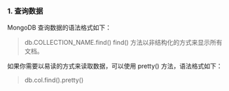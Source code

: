 ### 1. 查询数据
MongoDB 查询数据的语法格式如下：

>db.COLLECTION_NAME.find()
find() 方法以非结构化的方式来显示所有文档。

如果你需要以易读的方式来读取数据，可以使用 pretty() 方法，语法格式如下：

>db.col.find().pretty() 
